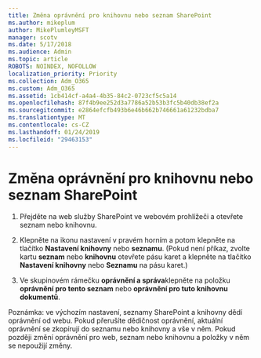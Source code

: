 ```yaml
---
title: Změna oprávnění pro knihovnu nebo seznam SharePoint
ms.author: mikeplum
author: MikePlumleyMSFT
manager: scotv
ms.date: 5/17/2018
ms.audience: Admin
ms.topic: article
ROBOTS: NOINDEX, NOFOLLOW
localization_priority: Priority
ms.collection: Adm_O365
ms.custom: Adm_O365
ms.assetid: 1cb414cf-a4a4-4b35-84c2-0723cf5c5a14
ms.openlocfilehash: 87f4b9ee252d3a7786a52b53b3fc5b40db38ef2a
ms.sourcegitcommit: e2864efcfb493b6e46b662b746661a61232bdba7
ms.translationtype: MT
ms.contentlocale: cs-CZ
ms.lasthandoff: 01/24/2019
ms.locfileid: "29463153"
---
```

# <a name="change-permissions-for-a-sharepoint-list-or-library"></a>Změna oprávnění pro knihovnu nebo seznam SharePoint

1. Přejděte na web služby SharePoint ve webovém prohlížeči a otevřete seznam nebo knihovnu.
    
2. Klepněte na ikonu nastavení v pravém horním a potom klepněte na tlačítko **Nastavení knihovny** nebo **seznamu**. (Pokud není příkaz, zvolte kartu **seznam** nebo **knihovnu** otevřete pásu karet a klepněte na tlačítko **Nastavení knihovny** nebo **Seznamu** na pásu karet.) 
    
3. Ve skupinovém rámečku **oprávnění a správa**klepněte na položku **oprávnění pro tento seznam** nebo **oprávnění pro tuto knihovnu dokumentů**.
    
Poznámka: ve výchozím nastavení, seznamy SharePoint a knihovny dědí oprávnění od webu. Pokud přerušíte dědičnost oprávnění, aktuální oprávnění se zkopírují do seznamu nebo knihovny a vše v něm. Pokud později změní oprávnění pro web, seznam nebo knihovnu a položky v něm se nepoužijí změny.
  

